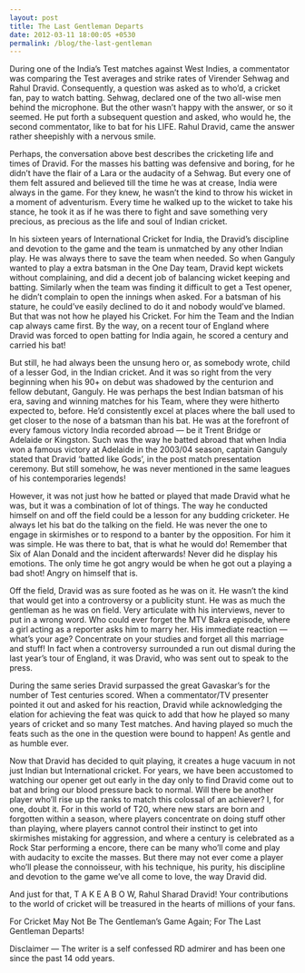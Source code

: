 ```yaml
---
layout: post
title: The Last Gentleman Departs
date: 2012-03-11 18:00:05 +0530
permalink: /blog/the-last-gentleman
---
```


During one of the India’s Test matches against West Indies, a commentator was comparing the Test averages and strike rates of Virender Sehwag and Rahul Dravid. Consequently, a question was asked as to who’d, a cricket fan, pay to watch batting. Sehwag, declared one of the two all-wise men behind the microphone. But the other wasn’t happy with the answer, or so it seemed. He put forth a subsequent question and asked, who would he, the second commentator, like to bat for his LIFE. Rahul Dravid, came the answer rather sheepishly with a nervous smile.

Perhaps, the conversation above best describes the cricketing life and times of Dravid. For the masses his batting was defensive and boring, for he didn’t have the flair of a Lara or the audacity of a Sehwag. But every one of them felt assured and believed till the time he was at crease, India were always in the game. For they knew, he wasn’t the kind to throw his wicket in a moment of adventurism. Every time he walked up to the wicket to take his stance, he took it as if he was there to fight and save something very precious, as precious as the life and soul of Indian cricket.

In his sixteen years of International Cricket for India, the Dravid’s discipline and devotion to the game and the team is unmatched by any other Indian play. He was always there to save the team when needed. So when Ganguly wanted to play a extra batsman in the One Day team, Dravid kept wickets without complaining, and did a decent job of balancing wicket keeping and batting. Similarly when the team was finding it difficult to get a Test opener, he didn’t complain to open the innings when asked. For a batsman of his stature, he could’ve easily declined to do it and nobody would’ve blamed. But that was not how he played his Cricket. For him the Team and the Indian cap always came first. By the way, on a recent tour of England where Dravid was forced to open batting for India again, he scored a century and carried his bat!

But still, he had always been the unsung hero or, as somebody wrote, child of a lesser God, in the Indian cricket. And it was so right from the very beginning when his 90+ on debut was shadowed by the centurion and fellow debutant, Ganguly. He was perhaps the best Indian batsman of his era, saving and winning matches for his Team, where they were hitherto expected to, before. He’d consistently excel at places where the ball used to get closer to the nose of a batsman than his bat. He was at the forefront of every famous victory India recorded abroad — be it Trent Bridge or Adelaide or Kingston. Such was the way he batted abroad that when India won a famous victory at Adelaide in the 2003/04 season, captain Ganguly stated that Dravid ‘batted like Gods’, in the post match presentation ceremony. But still somehow, he was never mentioned in the same leagues of his contemporaries legends!

However, it was not just how he batted or played that made Dravid what he was, but it was a combination of lot of things. The way he conducted himself on and off the field could be a lesson for any budding cricketer. He always let his bat do the talking on the field. He was never the one to engage in skirmishes or to respond to a banter by the opposition. For him it was simple. He was there to bat, that is what he would do! Remember that Six of Alan Donald and the incident afterwards! Never did he display his emotions. The only time he got angry would be when he got out a playing a bad shot! Angry on himself that is.

Off the field, Dravid was as sure footed as he was on it. He wasn’t the kind that would get into a controversy or a publicity stunt. He was as much the gentleman as he was on field. Very articulate with his interviews, never to put in a wrong word. Who could ever forget the MTV Bakra episode, where a girl acting as a reporter asks him to marry her. His immediate reaction — what’s your age? Concentrate on your studies and forget all this marriage and stuff! In fact when a controversy surrounded a run out dismal during the last year’s tour of England, it was Dravid, who was sent out to speak to the press.

During the same series Dravid surpassed the great Gavaskar’s for the number of Test centuries scored. When a commentator/TV presenter pointed it out and asked for his reaction, Dravid while acknowledging the elation for achieving the feat was quick to add that how he played so many years of cricket and so many Test matches. And having played so much the feats such as the one in the question were bound to happen! As gentle and as humble ever.

Now that Dravid has decided to quit playing, it creates a huge vacuum in not just Indian but International cricket. For years, we have been accustomed to watching our opener get out early in the day only to find Dravid come out to bat and bring our blood pressure back to normal. Will there be another player who’ll rise up the ranks to match this colossal of an achiever? I, for one, doubt it. For in this world of T20, where new stars are born and forgotten within a season, where players concentrate on doing stuff other than playing, where players cannot control their instinct to get into skirmishes mistaking for aggression, and where a century is celebrated as a Rock Star performing a encore, there can be many who’ll come and play with audacity to excite the masses. But there may not ever come a player who’ll please the connoisseur, with his technique, his purity, his discipline and devotion to the game we’ve all come to love, the way Dravid did.

And just for that, T A K E A B O W, Rahul Sharad Dravid! Your contributions to the world of cricket will be treasured in the hearts of millions of your fans.

For Cricket May Not Be The Gentleman’s Game Again; For The Last Gentleman Departs!

Disclaimer — The writer is a self confessed RD admirer and has been one since the past 14 odd years.